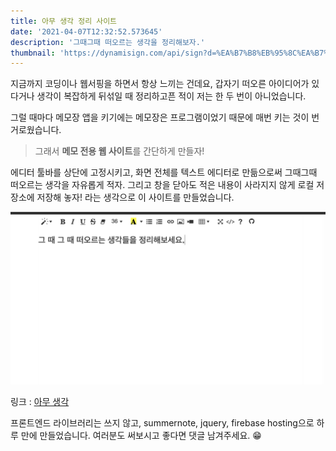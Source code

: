 ```yaml
---
title: 아무 생각 정리 사이트
date: '2021-04-07T12:32:52.573645'
description: '그때그때 떠오르는 생각을 정리해보자.'
thumbnail: 'https://dynamisign.com/api/sign?d=%EA%B7%B8%EB%95%8C%EA%B7%B8%EB%95%8C%20%EB%96%A0%EC%98%A4%EB%A5%B4%EB%8A%94%20%EC%83%9D%EA%B0%81%EC%9D%84%20%EC%A0%95%EB%A6%AC%ED%95%B4%EB%B3%B4%EC%9E%90.&i=https://qgcjsixggwsztftamrtt.supabase.co/storage/v1/object/public/uploads/1627328513837&t=%EC%95%84%EB%AC%B4%20%EC%83%9D%EA%B0%81%20%EC%A0%95%EB%A6%AC%20%EC%82%AC%EC%9D%B4%ED%8A%B8'
---
```


지금까지 코딩이나 웹서핑을 하면서 항상 느끼는 건데요, 갑자기 떠오른 아이디어가 있다거나 생각이 복잡하게 뒤섞일 때 정리하고픈 적이 저는 한 두 번이 아니었습니다.

그럴 때마다 메모장 앱을 키기에는 메모장은 프로그램이었기 때문에 매번 키는 것이 번거로웠습니다.

> 그래서 **메모 전용 웹 사이트**를 간단하게 만들자!

에디터 툴바를 상단에 고정시키고, 화면 전체를 텍스트 에디터로 만듦으로써 그때그때 떠오르는 생각을 자유롭게 적자. 그리고 창을 닫아도 적은 내용이 사라지지 않게 로컬 저장소에 저장해 놓자! 라는 생각으로 이 사이트를 만들었습니다.

![screenshot](./screenshot.png)

링크 : [아무 생각](https://anythink.xyz)

프론트엔드 라이브러리는 쓰지 않고, summernote, jquery, firebase hosting으로 하루 만에 만들었습니다. 여러분도 써보시고 좋다면 댓글 남겨주세요. 😁
